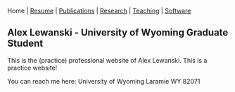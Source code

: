 Home | [Resume](cv/cv.html) | [Publications](publications/pubs.html) | [Research](rs.html) | [Teaching](teaching/teaching.html) | [Software](software/software.html)

## Alex Lewanski - University of Wyoming Graduate Student
This is the (practice) professional website of Alex Lewanski. This is a practice website!

You can reach me here:
University of Wyoming
Laramie WY 82071


